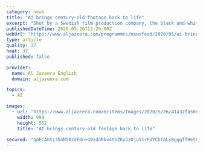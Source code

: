 ```yaml
---
category: news
title: "AI brings century-old footage back to life"
excerpt: "Shot by a Swedish film production company, the black and white footage has been restored using neural networks to create a colourised, sharper version of the black and white movie. The film transports viewers back in time to the Statue of Liberty,"
publishedDateTime: 2020-05-26T12:26:00Z
webUrl: "https://www.aljazeera.com/programmes/newsfeed/2020/05/ai-brings-century-footage-life-200526093255301.html"
type: article
quality: 37
heat: 37
published: false

provider:
  name: Al Jazeera English
  domain: aljazeera.com

topics:
  - AI

images:
  - url: "https://www.aljazeera.com/mritems/Images/2020/5/26/41a32fa50d724e7a959177970281ba7a_18.jpg"
    width: 999
    height: 562
    title: "AI brings century-old footage back to life"

secured: "qoECAhtj3SnN50zdEdn+49zdnRkv4tbZKyJzOjuS1rFdYCbfpLsBgqqTfHet8hCF//6u2FZ4AESrXF1O17YkUap9Q0tHB8LuQPYcWccuNszeLMuvXkMoby7OVdO8nL1gQvY7f0TMMBcF0eMVGhxVqEG6OW0oYdTg0xBIBELh7raPB6BbT/4mH1In0jXH5ZC3dY8Tgl5aaAULrOvLpeRadEwTSMOhVLQozX7ZzOMP5wTNOcajd8lefRBfg7BL67gZgIv9IiSgASCQRyXu1255g1oOYXrCpEmh986Lfk+RaL6/15Ve9VKj4J1Rv+tyCRZ7;qBjIIM5B7zG4IB30Uy02kA=="
---
```


